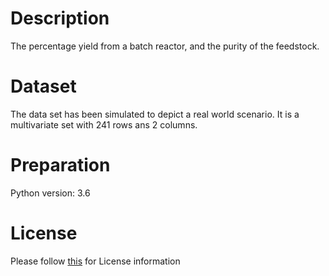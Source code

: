 # Description
The percentage yield from a batch reactor, and the purity of the feedstock.

# Dataset
The data set has been simulated to depict a real world scenario. It is a multivariate set with 241 rows ans 2 columns.

# Preparation
Python version: 3.6 

# License
Please follow [this](https://creativecommons.org/licenses/by-sa/4.0/) for License information